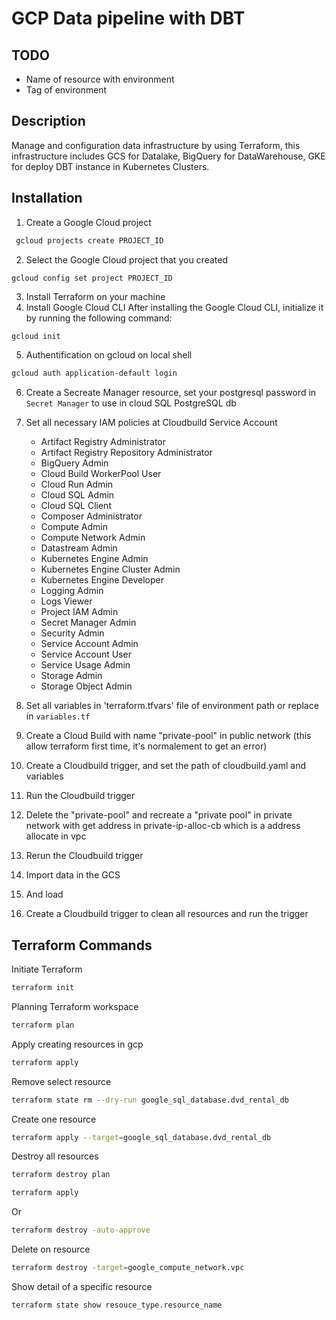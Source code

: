 # GCP Data pipeline with DBT

## TODO 
- Name of resource with environment
- Tag of environment


## Description
Manage and configuration data infrastructure by using Terraform, this infrastructure includes GCS for Datalake, BigQuery for DataWarehouse, GKE for deploy DBT instance in Kubernetes Clusters.

## Installation
1. Create a Google Cloud project
```bash
 gcloud projects create PROJECT_ID 
```
2.  Select the Google Cloud project that you created
```
gcloud config set project PROJECT_ID
```

3. Install Terraform on your machine
4. Install Google Cloud CLI
After installing the Google Cloud CLI, initialize it by running the following command:
```bash
gcloud init
```
5. Authentification on gcloud on local shell

``` bash
gcloud auth application-default login
```

6. Create a Secreate Manager resource, set your postgresql password in `Secret Manager` to use in cloud SQL PostgreSQL db

7. Set all necessary IAM policies at Cloudbuild Service Account 
    - Artifact Registry Administrator
    - Artifact Registry Repository Administrator
    - BigQuery Admin
    - Cloud Build WorkerPool User
    - Cloud Run Admin
    - Cloud SQL Admin
    - Cloud SQL Client
    - Composer Administrator
    - Compute Admin
    - Compute Network Admin
    - Datastream Admin
    - Kubernetes Engine Admin
    - Kubernetes Engine Cluster Admin
    - Kubernetes Engine Developer
    - Logging Admin
    - Logs Viewer
    - Project IAM Admin
    - Secret Manager Admin
    - Security Admin
    - Service Account Admin
    - Service Account User
    - Service Usage Admin
    - Storage Admin
    - Storage Object Admin

8. Set all variables in 'terraform.tfvars' file of environment path or replace in `variables.tf`

9. Create a Cloud Build with name "private-pool" in public network (this allow terraform first time, it's normalement to get an error)

10. Create a Cloudbuild trigger, and set the path of cloudbuild.yaml and variables

11. Run the Cloudbuild trigger

12. Delete the "private-pool" and recreate a "private pool" in private network with get address in private-ip-alloc-cb which is a address allocate in vpc 

13. Rerun the Cloudbuild trigger

14. Import data in the GCS

15. And load 

16. Create a Cloudbuild trigger to clean all resources and run the trigger


## Terraform Commands

Initiate Terraform
```bash
terraform init
```

Planning Terraform workspace
```bash
terraform plan
```

Apply creating resources in gcp
```bash
terraform apply
```

Remove select resource
```bash
terraform state rm --dry-run google_sql_database.dvd_rental_db
```

Create one resource
```bash
terraform apply --target=google_sql_database.dvd_rental_db
```

Destroy all resources
```bash
terraform destroy plan
```

```bash
terraform apply
```

Or 
```bash
terraform destroy -auto-approve
```

Delete on resource
 
```bash
terraform destroy -target=google_compute_network.vpc
```

Show detail of a specific resource
```bash
terraform state show resouce_type.resource_name
```
